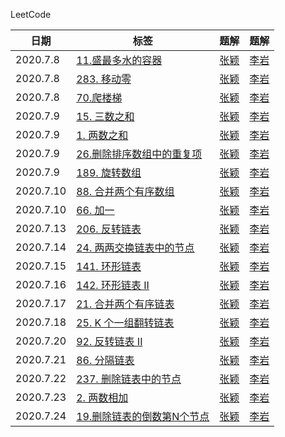 LeetCode

| 日期 | 标签 | 题解 | 题解 |
|---| ----- | -------- | ---------- | 
|2020.7.8| [11.盛最多水的容器](https://leetcode-cn.com/problems/container-with-most-water/)|[张颖](./php/zhangying/7.8zhangying.php)|[李岩](./php/liyan/7.8liyan.php)
|2020.7.8| [283. 移动零](https://leetcode-cn.com/problems/move-zeroes/)|[张颖](./php/zhangying/7.8zhangying.php)|[李岩](./php/liyan/7.8liyan.php)
|2020.7.8| [70.爬楼梯](https://leetcode-cn.com/problems/climbing-stairs/)|[张颖](./php/zhangying/7.8zhangying.php)|[李岩](./php/liyan/7.8liyan.php)
|2020.7.9| [15. 三数之和](https://leetcode-cn.com/problems/3sum/)|[张颖](./php/zhangying/7.9zhangying.php)|[李岩](./php/liyan/7.9liyan.php)
|2020.7.9| [1. 两数之和](https://leetcode-cn.com/problems/two-sum/)|[张颖](./php/zhangying/7.9zhangying.php)|[李岩](./php/liyan/7.9liyan.php)
|2020.7.9| [26.删除排序数组中的重复项](https://leetcode-cn.com/problems/remove-duplicates-from-sorted-array/)|[张颖](./php/zhangying/7.9zhangying.php)|[李岩](./php/liyan/7.9liyan.php)
|2020.7.9| [189. 旋转数组](https://leetcode-cn.com/problems/rotate-array/)|[张颖](./php/zhangying/7.9zhangying.php)|[李岩](./php/liyan/7.9liyan.php)
|2020.7.10| [88. 合并两个有序数组](https://leetcode-cn.com/problems/merge-sorted-array/)|[张颖](./php/zhangying/7.10zhangying.php)|[李岩](./php/liyan/7.10liyan.php)
|2020.7.10| [66. 加一](https://leetcode-cn.com/problems/plus-one/)|[张颖](./php/zhangying/7.10zhangying.php)|[李岩](./php/liyan/7.10liyan.php)
|2020.7.13| [206. 反转链表](https://leetcode-cn.com/problems/reverse-linked-list/)|[张颖](./php/zhangying/7.13zhangying.php)|[李岩](./php/liyan/7.13liyan.php)
|2020.7.14| [24. 两两交换链表中的节点](https://leetcode-cn.com/problems/swap-nodes-in-pairs)|[张颖](./php/zhangying/7.14zhangying.php)|[李岩](./php/liyan/7.14liyan.php)
|2020.7.15| [141. 环形链表](https://leetcode-cn.com/problems/linked-list-cycle)|[张颖](./php/zhangying/7.15zhangying.php)|[李岩](./php/liyan/7.15liyan.php)
|2020.7.16| [142. 环形链表 II](https://leetcode-cn.com/problems/linked-list-cycle-ii)|[张颖](./php/zhangying/7.16zhangying.php)|[李岩](./php/liyan/7.16liyan.php)
|2020.7.17| [21. 合并两个有序链表](https://leetcode-cn.com/problems/merge-two-sorted-lists/)|[张颖](./php/zhangying/7.17zhangying.php)|[李岩](./php/liyan/7.17liyan.php)
|2020.7.18| [25. K 个一组翻转链表](https://leetcode-cn.com/problems/reverse-nodes-in-k-group/)|[张颖](./php/zhangying/7.18zhangying.php)|[李岩](./php/liyan/7.18liyan.php)
|2020.7.20| [92. 反转链表 II](https://leetcode-cn.com/problems/reverse-linked-list-ii/)|[张颖](./php/zhangying/7.20zhangying.php)|[李岩](./php/liyan/7.20liyan.php)
|2020.7.21| [86. 分隔链表](https://leetcode-cn.com/problems/partition-list/)|[张颖](./php/zhangying/7.21zhangying.php)|[李岩](./php/liyan/7.21liyan.php)
|2020.7.22| [237. 删除链表中的节点](https://leetcode-cn.com/problems/delete-node-in-a-linked-list/)|[张颖](./php/zhangying/7.22zhangying.php)|[李岩](./php/liyan/7.22liyan.php)
|2020.7.23| [2. 两数相加](https://leetcode-cn.com/problems/add-two-numbers/)|[张颖](./php/zhangying/7.23zhangying.php)|[李岩](./php/liyan/7.23liyan.php)
|2020.7.24| [19.删除链表的倒数第N个节点](https://leetcode-cn.com/problems/remove-nth-node-from-end-of-list/)|[张颖](./php/zhangying/7.24zhangying.php)|[李岩](./php/liyan/7.24liyan.php)




